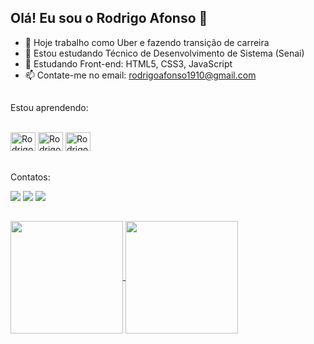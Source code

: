 ## Olá! Eu sou o Rodrigo Afonso 👋

- 🔭 Hoje trabalho como Uber e fazendo transição de carreira 
- 🌱 Estou estudando Técnico de Desenvolvimento de Sistema (Senai)
- 🌱 Estudando Front-end: HTML5, CSS3, JavaScript 
- 📫 Contate-me no email: rodrigoafonso1910@gmail.com

##

 Estou aprendendo:
<div style="display: inline_block"><br>
  <img aling="center" alt="Rodrigo-HTML" height="30" width="40" src="https://cdn.jsdelivr.net/gh/devicons/devicon@latest/icons/html5/html5-original.svg" />        
  <img aling="center" alt="Rodrigo-CSS" height="30" width="40" src="https://cdn.jsdelivr.net/gh/devicons/devicon@latest/icons/css3/css3-original.svg" />  
  <img aling="center" alt="Rodrigo-Js" height="30" width="40"  src="https://cdn.jsdelivr.net/gh/devicons/devicon@latest/icons/javascript/javascript-original.svg" />         
</div>

##

Contatos:
<div>
  <a href="https://www.instagram.com/afonso7336/" target="_blank"><img src="https://img.shields.io/badge/-Instagram-%23E4405F?style=for-the-badge&logo=instagram&logoColor=white" target="blank"></a>
  <a href="https://www.linkedin.com/in/rodrigo-afonso-2646441b3/" target="_blank"><img src="https://img.shields.io/badge/-LinkedIn-%230077B5?style=for-the-badge&logo=linkedin&logoColor=white" target="_blank"></a> 
  <a href="mailto:rodrigoafonso1910@gmail.com"><img src="https://img.shields.io/badge/-Gmail-%23333?style=for-the-badge&logo=gmail&logoColor=white" target="blank"></a>
</div>


##

<div style="display: inline_block">
  <a href="https://github.com/rodrigoafonsobarboza/github-readme-stats">
  <img height=180 align="center" src="https://github-readme-stats.vercel.app/api?username=rodrigoafonsobarboza&show_icons=true&theme=radical" />
  </a> 
  <a href="https://github.com/rodrigoafonsobarboza/convoychat">
  <img height=180 align="center" src="https://github-readme-stats.vercel.app/api/top-langs?username=rodrigoafonsobarboza&show_icons=true&theme=radical&layout=compact&langs_count=8&card_width=320" />
  </a>
</div>
